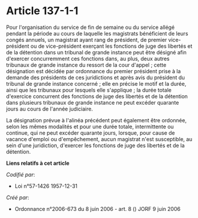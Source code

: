 # Article 137-1-1

Pour l'organisation du service de fin de semaine ou du service allégé pendant la période au cours de laquelle les magistrats
bénéficient de leurs congés annuels, un magistrat ayant rang de président, de premier vice-président ou de vice-président
exerçant les fonctions de juge des libertés et de la détention dans un tribunal de grande instance peut être désigné afin
d'exercer concurremment ces fonctions dans, au plus, deux autres tribunaux de grande instance du ressort de la cour d'appel ;
cette désignation est décidée par ordonnance du premier président prise à la demande des présidents de ces juridictions et
après avis du président du tribunal de grande instance concerné ; elle en précise le motif et la durée, ainsi que les
tribunaux pour lesquels elle s'applique ; la durée totale d'exercice concurrent des fonctions de juge des libertés et de la
détention dans plusieurs tribunaux de grande instance ne peut excéder quarante jours au cours de l'année judiciaire.

La désignation prévue à l'alinéa précédent peut également être ordonnée, selon les mêmes modalités et pour une durée totale,
intermittente ou continue, qui ne peut excéder quarante jours, lorsque, pour cause de vacance d'emploi ou d'empêchement,
aucun magistrat n'est susceptible, au sein d'une juridiction, d'exercer les fonctions de juge des libertés et de la
détention.

**Liens relatifs à cet article**

_Codifié par_:

  - Loi n°57-1426 1957-12-31

_Créé par_:

  - Ordonnance n°2006-673 du 8 juin 2006 - art. 8 () JORF 9 juin 2006
